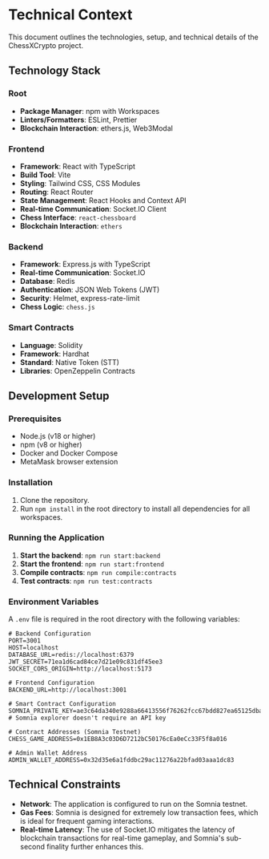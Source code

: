 # Technical Context

This document outlines the technologies, setup, and technical details of the ChessXCrypto project.

## Technology Stack

### Root
- **Package Manager**: npm with Workspaces
- **Linters/Formatters**: ESLint, Prettier
- **Blockchain Interaction**: ethers.js, Web3Modal

### Frontend
- **Framework**: React with TypeScript
- **Build Tool**: Vite
- **Styling**: Tailwind CSS, CSS Modules
- **Routing**: React Router
- **State Management**: React Hooks and Context API
- **Real-time Communication**: Socket.IO Client
- **Chess Interface**: `react-chessboard`
- **Blockchain Interaction**: `ethers`

### Backend
- **Framework**: Express.js with TypeScript
- **Real-time Communication**: Socket.IO
- **Database**: Redis
- **Authentication**: JSON Web Tokens (JWT)
- **Security**: Helmet, express-rate-limit
- **Chess Logic**: `chess.js`

### Smart Contracts
- **Language**: Solidity
- **Framework**: Hardhat
- **Standard**: Native Token (STT)
- **Libraries**: OpenZeppelin Contracts

## Development Setup

### Prerequisites
- Node.js (v18 or higher)
- npm (v8 or higher)
- Docker and Docker Compose
- MetaMask browser extension

### Installation
1.  Clone the repository.
2.  Run `npm install` in the root directory to install all dependencies for all workspaces.

### Running the Application
1.  **Start the backend**: `npm run start:backend`
2.  **Start the frontend**: `npm run start:frontend`
3.  **Compile contracts**: `npm run compile:contracts`
4.  **Test contracts**: `npm run test:contracts`

### Environment Variables
A `.env` file is required in the root directory with the following variables:

```
# Backend Configuration
PORT=3001
HOST=localhost
DATABASE_URL=redis://localhost:6379
JWT_SECRET=71ea1d6cad84ce7d21e09c831df45ee3
SOCKET_CORS_ORIGIN=http://localhost:5173

# Frontend Configuration
BACKEND_URL=http://localhost:3001

# Smart Contract Configuration
SOMNIA_PRIVATE_KEY=ae3c64da340e9288a66413556f76262fcc67bdd827ea65125dbae61468c2d062
# Somnia explorer doesn't require an API key

# Contract Addresses (Somnia Testnet)
CHESS_GAME_ADDRESS=0x1EB8A3c03D6D7212bC50176cEa0eCc33F5f8a016

# Admin Wallet Address
ADMIN_WALLET_ADDRESS=0x32d35e6a1fddbc29ac11276a22bfad03aaa1dc83
```

## Technical Constraints

-   **Network**: The application is configured to run on the Somnia testnet.
-   **Gas Fees**: Somnia is designed for extremely low transaction fees, which is ideal for frequent gaming interactions.
-   **Real-time Latency**: The use of Socket.IO mitigates the latency of blockchain transactions for real-time gameplay, and Somnia's sub-second finality further enhances this.
